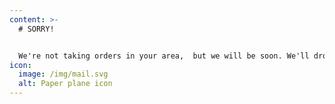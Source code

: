 ```yaml
---
content: >-
  # SORRY!


  We're not taking orders in your area,  but we will be soon. We'll drop you a line when we're up and running. THANK YOU!
icon:
  image: /img/mail.svg
  alt: Paper plane icon
---
```

